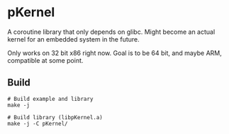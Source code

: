 # pKernel
A coroutine library that only depends on glibc. Might become an actual kernel for an embedded system in the future.

Only works on 32 bit x86 right now. Goal is to be 64 bit, and maybe ARM, compatible at some point.

## Build
```
# Build example and library
make -j

# Build library (libpKernel.a)
make -j -C pKernel/
```
